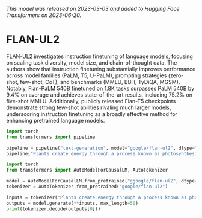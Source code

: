 <!--Copyright 2023 The HuggingFace Team. All rights reserved.

Licensed under the Apache License, Version 2.0 (the "License"); you may not use this file except in compliance with
the License. You may obtain a copy of the License at

http://www.apache.org/licenses/LICENSE-2.0

Unless required by applicable law or agreed to in writing, software distributed under the License is distributed on
an "AS IS" BASIS, WITHOUT WARRANTIES OR CONDITIONS OF ANY KIND, either express or implied. See the License for the
specific language governing permissions and limitations under the License.

⚠️ Note that this file is in Markdown but contain specific syntax for our doc-builder (similar to MDX) that may not be
rendered properly in your Markdown viewer.

-->
*This model was released on 2023-03-03 and added to Hugging Face Transformers on 2023-06-20.*

# FLAN-UL2

[FLAN-UL2](https://huggingface.co/papers/2210.11416) investigates instruction finetuning of language models, focusing on scaling task diversity, model size, and chain-of-thought data. The authors show that instruction finetuning substantially improves performance across model families (PaLM, T5, U-PaLM), prompting strategies (zero-shot, few-shot, CoT), and benchmarks (MMLU, BBH, TyDiQA, MGSM). Notably, Flan-PaLM 540B finetuned on 1.8K tasks surpasses PaLM 540B by 9.4% on average and achieves state-of-the-art results, including 75.2% on five-shot MMLU. Additionally, publicly released Flan-T5 checkpoints demonstrate strong few-shot abilities rivaling much larger models, underscoring instruction finetuning as a broadly effective method for enhancing pretrained language models.

<hfoptions id="usage">
<hfoption id="Pipeline">

```py
import torch
from transformers import pipeline

pipeline = pipeline("text-generation", model="google/flan-ul2", dtype="auto")
pipeline("Plants create energy through a process known as photosynthesis.")
```

</hfoption>
<hfoption id="AutoModel">

```py
import torch
from transformers import AutoModelForCausalLM, AutoTokenizer

model = AutoModelForCausalLM.from_pretrained("ggoogle/flan-ul2", dtype="auto")
tokenizer = AutoTokenizer.from_pretrained("google/flan-ul2")

inputs = tokenizer("Plants create energy through a process known as photosynthesis.", return_tensors="pt")
outputs = model.generate(**inputs, max_length=50)
print(tokenizer.decode(outputs[0]))
```

</hfoption>
</hfoptions>
